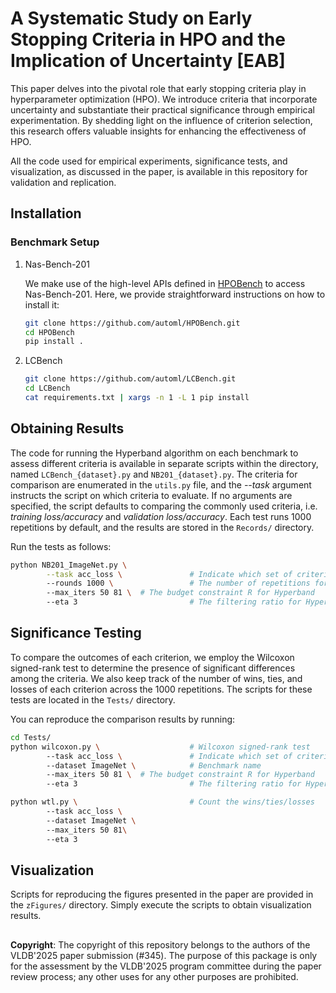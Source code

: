 # A Systematic Study on Early Stopping Criteria in HPO and the Implication of Uncertainty [EAB]

This paper delves into the pivotal role that early stopping criteria play in hyperparameter optimization (HPO). We introduce criteria that incorporate uncertainty and substantiate their practical significance through empirical experimentation. By shedding light on the influence of criterion selection, this research offers valuable insights for enhancing the effectiveness of HPO.

All the code used for empirical experiments, significance tests, and visualization, as discussed in the paper, is available in this repository for validation and replication.


## Installation

### Benchmark Setup
1. Nas-Bench-201
    
    We make use of the high-level APIs defined in [HPOBench](https://github.com/automl/HPOBench) to access Nas-Bench-201. Here, we provide straightforward instructions on how to install it:
    ```bash
    git clone https://github.com/automl/HPOBench.git
    cd HPOBench
    pip install .
    ```

2. LCBench
    ```bash
    git clone https://github.com/automl/LCBench.git
    cd LCBench
    cat requirements.txt | xargs -n 1 -L 1 pip install
    ```

## Obtaining Results

The code for running the Hyperband algorithm on each benchmark to assess different criteria is available in separate scripts within the directory, named `LCBench_{dataset}.py` and `NB201_{dataset}.py`. The criteria for comparison are enumerated in the `utils.py` file, and the <em>--task</em> argument instructs the script on which criteria to evaluate. If no arguments are specified, the script defaults to comparing the commonly used criteria, i.e. <em>training loss/accuracy</em> and <em>validation loss/accuracy</em>. 
Each test runs 1000 repetitions by default, and the results are stored in the `Records/` directory. 

Run the tests as follows:

```bash
python NB201_ImageNet.py \
        --task acc_loss \               # Indicate which set of criteria to compare
        --rounds 1000 \                 # The number of repetitions for each comparison
        --max_iters 50 81 \  # The budget constraint R for Hyperband
        --eta 3                         # The filtering ratio for Hyperband
```

## Significance Testing

To compare the outcomes of each criterion, we employ the Wilcoxon signed-rank test to determine the presence of significant differences among the criteria. We also keep track of the number of wins, ties, and losses of each criterion across the 1000 repetitions. The scripts for these tests are located in the `Tests/` directory.

You can reproduce the comparison results by running:

```bash
cd Tests/
python wilcoxon.py \                    # Wilcoxon signed-rank test
        --task acc_loss \               # Indicate which set of criteria to compare
        --dataset ImageNet \            # Benchmark name
        --max_iters 50 81 \  # The budget constraint R for Hyperband
        --eta 3                         # The filtering ratio for Hyperband

python wtl.py \                         # Count the wins/ties/losses
        --task acc_loss \               
        --dataset ImageNet \            
        --max_iters 50 81\  
        --eta 3                         
```


## Visualization

Scripts for reproducing the figures presented in the paper are provided in the `zFigures/` directory. Simply execute the scripts to obtain visualization results.

## 
**Copyright**:  The copyright of this repository belongs to the authors of the VLDB'2025 paper submission (#345). The purpose of this package is only for the assessment by the VLDB'2025 program committee during the paper review process; any other uses for any other purposes are prohibited.